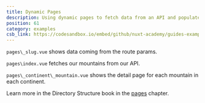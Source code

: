 ```yaml
---
title: Dynamic Pages
description: Using dynamic pages to fetch data from an API and populate those pages
position: 61
category: examples
csb_link: https://codesandbox.io/embed/github/nuxt-academy/guides-examples/tree/master/04_directory_structure/11_pages
---
```


`pages\_slug.vue` shows data coming from the route params.

`pages\index.vue` fetches our mountains from our API.

`pages\_continent\_mountain.vue` shows the detail page for each mountain in each continent.

<base-alert type="next">

Learn more in the Directory Structure book in the [pages](/guides/directory-structure/pages) chapter.

</base-alert>

<code-sandbox :src="csb_link"></code-sandbox>
